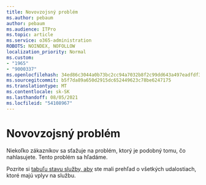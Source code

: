 ```yaml
---
title: Novovzojsný problém
ms.author: pebaum
author: pebaum
ms.audience: ITPro
ms.topic: article
ms.service: o365-administration
ROBOTS: NOINDEX, NOFOLLOW
localization_priority: Normal
ms.custom:
- "1965"
- "9000337"
ms.openlocfilehash: 34ed86c3044a0b73bc2cc94a7032b8f2c99dd643a497eadfdf3b26172c1200df
ms.sourcegitcommit: b5f7da89a650d2915dc652449623c78be6247175
ms.translationtype: MT
ms.contentlocale: sk-SK
ms.lasthandoff: 08/05/2021
ms.locfileid: "54108967"
---
```

# <a name="emerging-issue"></a>Novovzojsný problém

Niekoľko zákazníkov sa sťažuje na problém, ktorý je podobný tomu, čo nahlasujete. Tento problém sa hľadáme.

Pozrite si [tabuľu stavu služby, aby](https://admin.microsoft.com/adminportal/home#/servicehealth) ste mali prehľad o všetkých udalostiach, ktoré majú vplyv na službu.